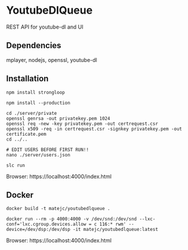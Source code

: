 # YoutubeDlQueue

REST API for youtube-dl and UI


## Dependencies

mplayer, nodejs, openssl, youtube-dl


## Installation

    npm install strongloop

    npm install --production

    cd ./server/private
    openssl genrsa -out privatekey.pem 1024
    openssl req -new -key privatekey.pem -out certrequest.csr
    openssl x509 -req -in certrequest.csr -signkey privatekey.pem -out certificate.pem
    cd ../..

    # EDIT USERS BEFORE FIRST RUN!!
    nano ./server/users.json

    slc run


Browser: https://localhost:4000/index.html


## Docker

    docker build -t matejc/youtubedlqueue .

    docker run --rm -p 4000:4000 -v /dev/snd:/dev/snd --lxc-conf='lxc.cgroup.devices.allow = c 116:* rwm' --device=/dev/dsp:/dev/dsp -it matejc/youtubedlqueue:latest


Browser: https://localhost:4000/index.html
